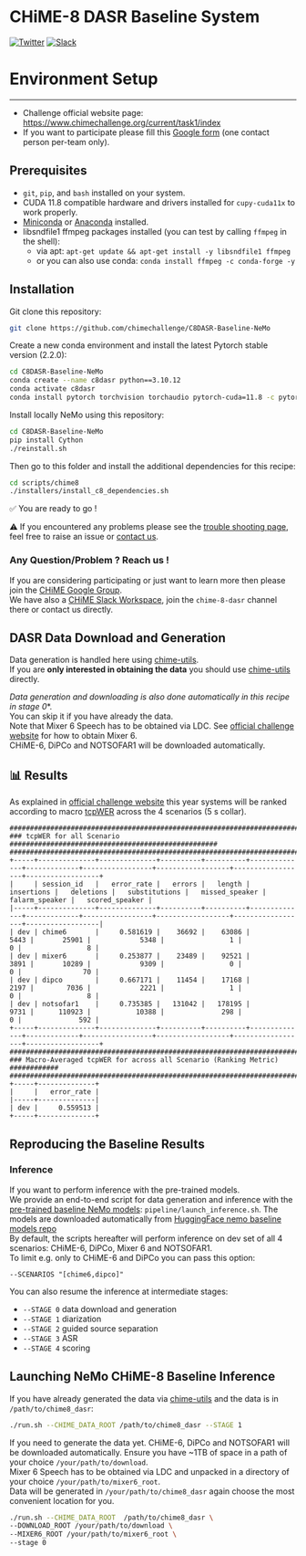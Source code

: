 
# CHiME-8 DASR Baseline System

[![Twitter](https://img.shields.io/twitter/url/https/twitter.com/chimechallenge.svg?style=social&label=Follow%20%40chimechallenge)](https://twitter.com/chimechallenge)
[![Slack][slack-badge]][slack-invite]
# Environment Setup

--- 

- Challenge official website page: https://www.chimechallenge.org/current/task1/index
- If you want to participate please fill this [Google form](https://forms.gle/9NdhZbDEtbto4Bxn6) (one contact person per-team only).

## Prerequisites

- `git`, `pip`, and `bash` installed on your system.
- CUDA 11.8 compatible hardware and drivers installed for `cupy-cuda11x` to work properly.
- [Miniconda](https://docs.anaconda.com/free/miniconda/) or [Anaconda](https://www.anaconda.com/) installed.
- libsndfile1 ffmpeg packages installed (you can test by calling `ffmpeg` in the shell):
  - via apt: `apt-get update && apt-get install -y libsndfile1 ffmpeg`
  - or you can also use conda: `conda install ffmpeg -c conda-forge -y`


##  Installation

Git clone this repository: 

```bash
git clone https://github.com/chimechallenge/C8DASR-Baseline-NeMo
```

Create a new conda environment and install the latest Pytorch stable version (2.2.0):

```bash
cd C8DASR-Baseline-NeMo
conda create --name c8dasr python==3.10.12
conda activate c8dasr
conda install pytorch torchvision torchaudio pytorch-cuda=11.8 -c pytorch -c nvidia
```

Install locally NeMo using this repository:
```bash
cd C8DASR-Baseline-NeMo
pip install Cython
./reinstall.sh
```

Then go to this folder and install the additional dependencies for this recipe: 

```bash
cd scripts/chime8 
./installers/install_c8_dependencies.sh
```

✅ You are ready to go ! <br>

⚠️ If you encountered any problems please see the [trouble shooting page](./docs/trouble_shooting.md), 
feel free to raise an issue or [contact us](#reach_us).


### <a id="reach_us">Any Question/Problem ? Reach us !</a>

If you are considering participating or just want to learn more then please join the <a href="https://groups.google.com/g/chime5/">CHiME Google Group</a>. <br>
We have also a [CHiME Slack Workspace][slack-invite], join the `chime-8-dasr` channel there or contact us directly.<br>


## DASR Data Download and Generation

Data generation is handled here using [chime-utils](https://github.com/chimechallenge/chime-utils). <br>
If you are **only interested in obtaining the data** you should use [chime-utils](https://github.com/chimechallenge/chime-utils) directly. <br>

*Data generation and downloading is also done automatically in this recipe in stage 0**. <br> 
You can skip it if you have already the data. <br>
Note that Mixer 6 Speech has to be obtained via LDC. See [official challenge website](https://www.chimechallenge.org/current/task1/data) for how to obtain Mixer 6. <br>
CHiME-6, DiPCo and NOTSOFAR1 will be downloaded automatically.


## 📊 Results

As explained in [official challenge website](https://www.chimechallenge.org/current/task1/index) this year
systems will be ranked according to macro [tcpWER](https://arxiv.org/pdf/2307.11394.pdf) across the 4 scenarios (5 s collar). <br>

```
###############################################################################                                                                                                                                                         
### tcpWER for all Scenario ###################################################                                                                                                                                                         
###############################################################################                                                                                                                                                         
+-----+--------------+--------------+----------+----------+--------------+-------------+-----------------+------------------+------------------+------------------+        
|     | session_id   |   error_rate |   errors |   length |   insertions |   deletions |   substitutions |   missed_speaker |   falarm_speaker |   scored_speaker |        
|-----+--------------+--------------+----------+----------+--------------+-------------+-----------------+------------------+------------------+------------------|        
| dev | chime6       |     0.581619 |    36692 |    63086 |         5443 |       25901 |            5348 |                1 |                0 |                8 |        
| dev | mixer6       |     0.253877 |    23489 |    92521 |         3891 |       10289 |            9309 |                0 |                0 |               70 |        
| dev | dipco        |     0.667171 |    11454 |    17168 |         2197 |        7036 |            2221 |                1 |                0 |                8 |        
| dev | notsofar1    |     0.735385 |   131042 |   178195 |         9731 |      110923 |           10388 |              298 |                0 |              592 |                                                                     
+-----+--------------+--------------+----------+----------+--------------+-------------+-----------------+------------------+------------------+------------------+                                                                     
###############################################################################                                                                                                                                                         
### Macro-Averaged tcpWER for across all Scenario (Ranking Metric) ############                                                                                                                                                         
###############################################################################                                                                                                                                                         
+-----+--------------+                                                                                                                                                                                                                  
|     |   error_rate |                                                                                                                                                                                                                  
|-----+--------------|                                                                                                                                                                                                                  
| dev |     0.559513 |                                                                                                                                                                                                                  
+-----+--------------+  
```

## Reproducing the Baseline Results

### Inference

If you want to perform inference with the pre-trained models. <br>
We provide an end-to-end script for data generation and inference with the [pre-trained baseline NeMo models](https://huggingface.co/chime-dasr/nemo_baseline_models/tree/main): 
`pipeline/launch_inference.sh`. The models are downloaded automatically from [HuggingFace nemo baseline models repo](https://huggingface.co/chime-dasr/nemo_baseline_models/tree/main) <br>
By default, the scripts hereafter will perform inference on dev set of all 4 scenarios: CHiME-6, DiPCo, Mixer 6 and NOTSOFAR1. <br>
To limit e.g. only to CHiME-6 and DiPCo you can pass this option:

`--SCENARIOS "[chime6,dipco]"`

You can also resume the inference at intermediate stages: 
- `--STAGE 0` data download and generation
- `--STAGE 1` diarization
- `--STAGE 2` guided source separation
- `--STAGE 3` ASR
- `--STAGE 4` scoring

## Launching NeMo CHiME-8 Baseline Inference

If you have already generated the data via [chime-utils](https://github.com/chimechallenge/chime-utils) and the data is in `/path/to/chime8_dasr`:

```bash
./run.sh --CHIME_DATA_ROOT /path/to/chime8_dasr --STAGE 1
```


If you need to generate the data yet.
CHiME-6, DiPCo and NOTSOFAR1 will be downloaded automatically. Ensure you have ~1TB of space in a path of your choice `/your/path/to/download`. <br>
Mixer 6 Speech has to be obtained via LDC and unpacked in a directory of your choice `/your/path/to/mixer6_root`. <br>
Data will be generated in `/your/path/to/chime8_dasr` again choose the most convenient location for you.

```bash
./run.sh --CHIME_DATA_ROOT  /path/to/chime8_dasr \
--DOWNLOAD_ROOT /your/path/to/download \
--MIXER6_ROOT /your/path/to/mixer6_root \
--stage 0 
```






[slack-badge]: https://img.shields.io/badge/slack-chat-green.svg?logo=slack
[slack-invite]: https://join.slack.com/t/chime-fey5388/shared_invite/zt-1oha0gedv-JEUr1mSztR7~iK9AxM4HOA
[twitter]: https://twitter.com/chimechallenge<h2>References</h2>